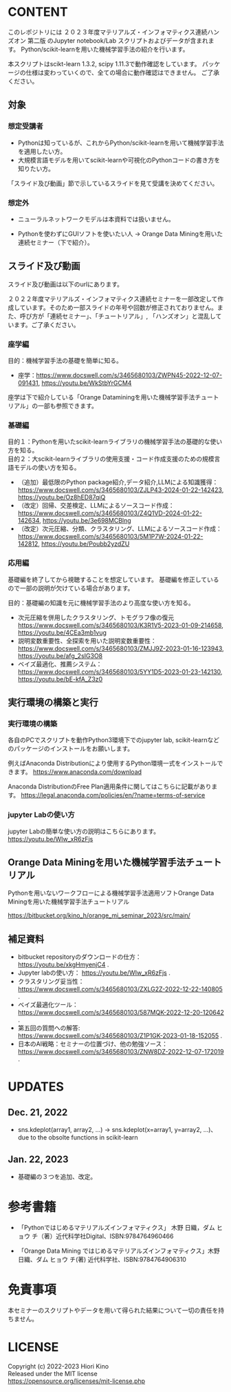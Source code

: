 
# CONTENT

このレポジトリには
２０２３年度マテリアルズ・インフォマティクス連続ハンズオン 第二版
のJupyter notebook/Lab スクリプトおよびデータが含まれます。
Python/scikit-learnを用いた機械学習手法の紹介を行います。

本スクリプトはscikt-learn 1.3.2, scipy 1.11.3で動作確認をしています。
パッケージの仕様は変わっていくので、全ての場合に動作確認はできません。
ご了承ください。

##  対象

### 想定受講者

- Pythonは知っているが、これからPython/scikit-learnを用いて機械学習手法を適用したい方。
- 大規模言語モデルを用いてscikit-learnや可視化のPythonコードの書き方を知りたい方。

「スライド及び動画」節で示しているスライドを見て受講を決めてください。


### 想定外

- ニューラルネットワークモデルは本資料では扱いません。

- Pythonを使わずにGUIソフトを使いたい人 → Orange Data Miningを用いた連続セミナー（下で紹介）。

## スライド及び動画

スライド及び動画は以下のurlにあります。

２０２２年度マテリアルズ・インフォマティクス連続セミナーを一部改定して作成しています。そのため一部スライドの年号や回数が修正されておりません。また、呼び方が「連続セミナー」、「チュートリアル」,
「ハンズオン」と混乱しています。ご了承ください。

### 座学編

目的：機械学習手法の基礎を簡単に知る。

- 座学：https://www.docswell.com/s/3465680103/ZWPN45-2022-12-07-091431, https://youtu.be/WkStbYrGCM4

座学は下で紹介している「Orange Dataminingを用いた機械学習手法チュートリアル」の一部も参照できます。

### 基礎編

目的１：Pythonを用いたscikit-learnライブラリの機械学習手法の基礎的な使い方を知る。<br>
目的２：大scikit-learnライブラリの使用支援・コード作成支援のための規模言語モデルの使い方を知る。

- （追加）最低限のPython package紹介,データ紹介,LLMによる知識獲得：https://www.docswell.com/s/3465680103/ZJLP43-2024-01-22-142423, https://youtu.be/Oz8hED87qiQ
- （改定）回帰、交差検定、LLMによるソースコード作成：https://www.docswell.com/s/3465680103/Z4Q1VD-2024-01-22-142634, https://youtu.be/3e698MCBlng
- （改定）次元圧縮、分類、クラスタリング、LLMによるソースコード作成：https://www.docswell.com/s/3465680103/5M1P7W-2024-01-22-142812, https://youtu.be/Poubb2yzdZU

### 応用編


基礎編を終了してから視聴することを想定しています。
基礎編を修正しているので一部の説明が欠けている場合があります。

目的：基礎編の知識を元に機械学習手法のより高度な使い方を知る。


- 次元圧縮を併用したクラスタリング、トモグラフ像の復元
https://www.docswell.com/s/3465680103/K3R1V5-2023-01-09-214658, https://youtu.be/4CEa3mb1vug
- 説明変数重要性、全探索を用いた説明変数重要性：https://www.docswell.com/s/3465680103/ZMJJ9Z-2023-01-16-123943, https://youtu.be/afg_2sIG3O8
- ベイズ最適化、推薦システム：https://www.docswell.com/s/3465680103/5YY1D5-2023-01-23-142130, https://youtu.be/bE-kfA_Z3z0


## 実行環境の構築と実行

### 実行環境の構築

各自のPCでスクリプトを動作Python3環境下でのjupyter lab, scikit-learnなどのパッケージのインストールをお願いします。

例えばAnaconda Distributionにより使用するPython環境一式をインストールできます。​
https://www.anaconda.com/download​

Anaconda DistributionのFree Plan適用条件に関してはこちらに記載があります。
https://legal.anaconda.com/policies/en/?name=terms-of-service

### jupyter Labの使い方

jupyter Labの簡単な使い方の説明はこちらにあります。
https://youtu.be/WIw_xR6zFjs

## Orange Data Miningを用いた機械学習手法チュートリアル

Pythonを用いないワークフローによる機械学習手法適用ソフトOrange Data Miningを用いた機械学習手法チュートリアル

https://bitbucket.org/kino_h/orange_mi_seminar_2023/src/main/


## 補足資料
- bitbucket repositoryのダウンロードの仕方： https://youtu.be/xkgHmyenjC4 .
- Jupyter labの使い方： https://youtu.be/WIw_xR6zFjs .
- クラスタリング妥当性：https://www.docswell.com/s/3465680103/ZXLG2Z-2022-12-22-140805 .
- ベイズ最適化ツール：https://www.docswell.com/s/3465680103/587MQK-2022-12-20-120642 .
- 第五回の質問への解答: https://www.docswell.com/s/3465680103/Z1P1GK-2023-01-18-152055 .
- 日本のAI戦略：セミナーの位置づけ、他の勉強ソース： https://www.docswell.com/s/3465680103/ZNW8DZ-2022-12-07-172019 .

# UPDATES 

## Dec. 21, 2022
- sns.kdeplot(array1, array2, ...) -> sns.kdeplot(x=array1, y=array2, ...)、due to the obsolte functions in scikit-learn

## Jan. 22, 2023
- 基礎編の３つを追加、改定。

# 参考書籍

- 「Pythonではじめるマテリアルズインフォマティクス」
木野 日織，ダム ヒョウ チ（著）近代科学社Digital、ISBN:9784764960466

- 「Orange Data Mining ではじめるマテリアルズインフォマティクス」⽊野 ⽇織、ダム ヒョウ チ(著) 近代科学社、ISBN:9784764906310


# 免責事項
本セミナーのスクリプトやデータを用いて得られた結果について一切の責任を持ちません。

# LICENSE

Copyright (c) 2022-2023 Hiori Kino<br>
Released under the MIT license<br>
https://opensource.org/licenses/mit-license.php
